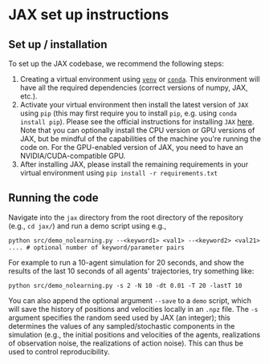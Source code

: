 # JAX set up instructions

## Set up / installation

To set up the JAX codebase, we recommend the following steps:

1. Creating a virtual environment using [`venv`](https://docs.python.org/3/library/venv.html) or [`conda`](https://conda.io/projects/conda/en/latest/user-guide/tasks/manage-environments.html#activating-an-environment). This environment will have all the required dependencies (correct versions of numpy, JAX, etc.).
2. Activate your virtual environment then install the latest version of `JAX` using `pip` (this may first require you to install `pip`, e.g. using `conda install pip`). Please see the official instructions for installing `JAX` [here](https://github.com/google/jax#installation). Note that you can optionally install the CPU version or GPU versions of JAX, but be mindful of the capabilities of the machine you're running the code on. For the GPU-enabled version of JAX, you need to have an NVIDIA/CUDA-compatible GPU.
3. After installing JAX, please install the remaining requirements in your virtual environment using `pip install -r requirements.txt`

## Running the code 

Navigate into the `jax` directory from the root directory of the repository (e.g., `cd jax/`) and run a demo script using e.g.,

```
python src/demo_nolearning.py --<keyword1> <val1> --<keyword2> <val21> .... # optional number of keyword/parameter pairs
```

For example to run a 10-agent simulation for 20 seconds, and show the results of the last 10 seconds of all agents' trajectories, try something like:
```
python src/demo_nolearning.py -s 2 -N 10 -dt 0.01 -T 20 -lastT 10
``` 
You can also append the optional argument `--save` to a `demo` script, which will save the history of positions and velocities locally in an `.npz` file. The `-s` argument specifies the random seed used by JAX (an integer); this determines the values of any sampled/stochastic components in the simulation (e.g., the initial positions and velocities of the agents, realizations of observation noise, the realizations of action noise). This can thus be used to control reproducibility.



